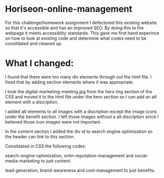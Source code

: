 # Horiseon-online-management

For this challenge/homework assignment I defectored this existing website so that it's accessible and has an improved SEO. By doing this to the webpage it meets accessiblity standards. This gave me first hand experince on how to look at existing code and determine what codes need to be consildated and cleaned up.  

# What I changed:
I found that there were too many div elements through out the html file.  I fixed that by adding section elements where it was appropriate. 

I took the digital-marketing-meeting.jpg from the hero img section of the CSS and moved it to the html file under the hero section so I can add an atl element with a discription. 

I added atl elements to all images with a discription except the image icons under the benefit section. I left those images without a alt discription since I believed those icon images were not important.

In the content section I added the div id to search engine optimization so the header can link to this section. 

Consildated in CSS the following codes:

search-engine-optimization, onlin-reputation-management and social-media-marketing to just content.

lead-generation, brand-awareness and cost-management to just benefits.
